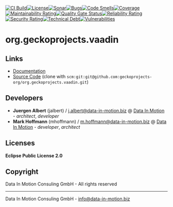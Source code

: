 [![CI Build](https://github.com/geckoprojects-org/org.geckoprojects.vaadin/actions/workflows/build.yml/badge.svg)](https://github.com/geckoprojects-org/org.geckoprojects.vaadin/actions/workflows/build.yml)[![License](https://github.com/geckoprojects-org/org.geckoprojects.vaadin/actions/workflows/license.yml/badge.svg)](https://github.com/geckoprojects-org/org.geckoprojects.vaadin/actions/workflows/license.yml )[![Sonar](https://github.com/geckoprojects-org/org.geckoprojects.vaadin/actions/workflows/sonar.yml/badge.svg)](https://github.com/geckoprojects-org/org.geckoprojects.vaadin/actions/workflows/sonar.yml )[![Bugs](https://sonarcloud.io/api/project_badges/measure?project=geckoprojects-org_org.geckoprojects.vaadin&metric=bugs)](https://sonarcloud.io/dashboard?id=geckoprojects-org_org.geckoprojects.vaadin)[![Code Smells](https://sonarcloud.io/api/project_badges/measure?project=geckoprojects-org_org.geckoprojects.vaadin&metric=code_smells)](https://sonarcloud.io/dashboard?id=geckoprojects-org_org.geckoprojects.vaadin)[![Coverage](https://sonarcloud.io/api/project_badges/measure?project=geckoprojects-org_org.geckoprojects.vaadin&metric=coverage)](https://sonarcloud.io/dashboard?id=geckoprojects-org_org.geckoprojects.vaadin)[![Maintainability Rating](https://sonarcloud.io/api/project_badges/measure?project=geckoprojects-org_org.geckoprojects.vaadin&metric=sqale_rating)](https://sonarcloud.io/dashboard?id=geckoprojects-org_org.geckoprojects.vaadin)[![Quality Gate Status](https://sonarcloud.io/api/project_badges/measure?project=geckoprojects-org_org.geckoprojects.vaadin&metric=alert_status)](https://sonarcloud.io/dashboard?id=geckoprojects-org_org.geckoprojects.vaadin)[![Reliability Rating](https://sonarcloud.io/api/project_badges/measure?project=geckoprojects-org_org.geckoprojects.vaadin&metric=reliability_rating)](https://sonarcloud.io/dashboard?id=geckoprojects-org_org.geckoprojects.vaadin)[![Security Rating](https://sonarcloud.io/api/project_badges/measure?project=geckoprojects-org_org.geckoprojects.vaadin&metric=security_rating)](https://sonarcloud.io/dashboard?id=geckoprojects-org_org.geckoprojects.vaadin)[![Technical Debt](https://sonarcloud.io/api/project_badges/measure?project=geckoprojects-org_org.geckoprojects.vaadin&metric=sqale_index)](https://sonarcloud.io/dashboard?id=geckoprojects-org_org.geckoprojects.vaadin)[![Vulnerabilities](https://sonarcloud.io/api/project_badges/measure?project=geckoprojects-org_org.geckoprojects.vaadin&metric=vulnerabilities)](https://sonarcloud.io/dashboard?id=geckoprojects-org_org.geckoprojects.vaadin)

# org.geckoprojects.vaadin

## Links

* [Documentation](https://github.com/geckoprojects-org/org.geckoprojects.vaadin)
* [Source Code](https://github.com/geckoprojects-org/org.geckoprojects.vaadin) (clone with `scm:git:git@github.com:geckoprojects-org/org.geckoprojects.vaadin.git`)


## Developers

* **Juergen Albert** (jalbert) / [j.albert@data-in-motion.biz](mailto:j.albert@data-in-motion.biz) @ [Data In Motion](https://www.datainmotion.de) - *architect*, *developer*
* **Mark Hoffmann** (mhoffmann) / [m.hoffmann@data-in-motion.biz](mailto:m.hoffmann@data-in-motion.biz) @ [Data In Motion](https://www.datainmotion.de) - *developer*, *architect*

## Licenses

**Eclipse Public License 2.0**

## Copyright

Data In Motion Consuling GmbH - All rights reserved

---
Data In Motion Consuling GmbH - [info@data-in-motion.biz](mailto:info@data-in-motion.biz)
